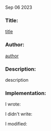 Sep 06 2023

### Title:

[title](link)

### Author:

[author](link)

### Description:

description

### Implementation:

I wrote:

I didn't write:

I modified:
